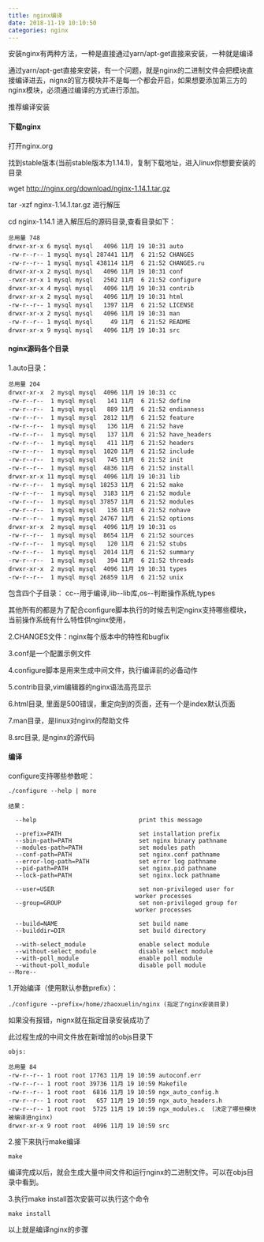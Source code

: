 ```yaml
---
title: nginx编译
date: 2018-11-19 10:10:50
categories: nginx
---
```


安装nginx有两种方法，一种是直接通过yarn/apt-get直接来安装，一种就是编译

通过yarn/apt-get直接来安装，有一个问题，就是nginx的二进制文件会把模块直接编译进去，nignx的官方模块并不是每一个都会开启，如果想要添加第三方的nginx模块，必须通过编译的方式进行添加。

推荐编译安装

#### 下载nginx

打开nginx.org

找到stable版本(当前stable版本为1.14.1)，复制下载地址，进入linux你想要安装的目录

  wget http://nginx.org/download/nginx-1.14.1.tar.gz

  tar -xzf nginx-1.14.1.tar.gz 进行解压

  cd nginx-1.14.1 进入解压后的源码目录,查看目录如下：

    总用量 748
    drwxr-xr-x 6 mysql mysql   4096 11月 19 10:31 auto
    -rw-r--r-- 1 mysql mysql 287441 11月  6 21:52 CHANGES
    -rw-r--r-- 1 mysql mysql 438114 11月  6 21:52 CHANGES.ru
    drwxr-xr-x 2 mysql mysql   4096 11月 19 10:31 conf
    -rwxr-xr-x 1 mysql mysql   2502 11月  6 21:52 configure
    drwxr-xr-x 4 mysql mysql   4096 11月 19 10:31 contrib
    drwxr-xr-x 2 mysql mysql   4096 11月 19 10:31 html
    -rw-r--r-- 1 mysql mysql   1397 11月  6 21:52 LICENSE
    drwxr-xr-x 2 mysql mysql   4096 11月 19 10:31 man
    -rw-r--r-- 1 mysql mysql     49 11月  6 21:52 README
    drwxr-xr-x 9 mysql mysql   4096 11月 19 10:31 src


#### nginx源码各个目录

1.auto目录：

    总用量 204
    drwxr-xr-x  2 mysql mysql  4096 11月 19 10:31 cc
    -rw-r--r--  1 mysql mysql   141 11月  6 21:52 define
    -rw-r--r--  1 mysql mysql   889 11月  6 21:52 endianness
    -rw-r--r--  1 mysql mysql  2812 11月  6 21:52 feature
    -rw-r--r--  1 mysql mysql   136 11月  6 21:52 have
    -rw-r--r--  1 mysql mysql   137 11月  6 21:52 have_headers
    -rw-r--r--  1 mysql mysql   411 11月  6 21:52 headers
    -rw-r--r--  1 mysql mysql  1020 11月  6 21:52 include
    -rw-r--r--  1 mysql mysql   745 11月  6 21:52 init
    -rw-r--r--  1 mysql mysql  4836 11月  6 21:52 install
    drwxr-xr-x 11 mysql mysql  4096 11月 19 10:31 lib
    -rw-r--r--  1 mysql mysql 18253 11月  6 21:52 make
    -rw-r--r--  1 mysql mysql  3183 11月  6 21:52 module
    -rw-r--r--  1 mysql mysql 37857 11月  6 21:52 modules
    -rw-r--r--  1 mysql mysql   136 11月  6 21:52 nohave
    -rw-r--r--  1 mysql mysql 24767 11月  6 21:52 options
    drwxr-xr-x  2 mysql mysql  4096 11月 19 10:31 os
    -rw-r--r--  1 mysql mysql  8654 11月  6 21:52 sources
    -rw-r--r--  1 mysql mysql   120 11月  6 21:52 stubs
    -rw-r--r--  1 mysql mysql  2014 11月  6 21:52 summary
    -rw-r--r--  1 mysql mysql   394 11月  6 21:52 threads
    drwxr-xr-x  2 mysql mysql  4096 11月 19 10:31 types
    -rw-r--r--  1 mysql mysql 26859 11月  6 21:52 unix

  包含四个子目录： cc--用于编译,lib--lib库,os--判断操作系统,types

  其他所有的都是为了配合configure脚本执行的时候去判定nginx支持哪些模块，当前操作系统有什么特性供nginx使用，

  2.CHANGES文件：nginx每个版本中的特性和bugfix

  3.conf是一个配置示例文件

  4.configure脚本是用来生成中间文件，执行编译前的必备动作

  5.contrib目录,vim编辑器的nginx语法高亮显示

  6.html目录, 里面是500错误，重定向到的页面，还有一个是index默认页面

  7.man目录，是linux对nginx的帮助文件

  8.src目录, 是nginx的源代码

#### 编译

  configure支持哪些参数呢：

    ./configure --help | more 

    结果：

      --help                             print this message

      --prefix=PATH                      set installation prefix
      --sbin-path=PATH                   set nginx binary pathname
      --modules-path=PATH                set modules path
      --conf-path=PATH                   set nginx.conf pathname
      --error-log-path=PATH              set error log pathname
      --pid-path=PATH                    set nginx.pid pathname
      --lock-path=PATH                   set nginx.lock pathname

      --user=USER                        set non-privileged user for
                                        worker processes
      --group=GROUP                      set non-privileged group for
                                        worker processes

      --build=NAME                       set build name
      --builddir=DIR                     set build directory

      --with-select_module               enable select module
      --without-select_module            disable select module
      --with-poll_module                 enable poll module
      --without-poll_module              disable poll module
    --More--

1.开始编译（使用默认参数prefix）：

    ./configure --prefix=/home/zhaoxuelin/nginx (指定了nginx安装目录)

  如果没有报错，nignx就在指定目录安装成功了  

  此过程生成的中间文件放在新增加的objs目录下

    objs:

    总用量 84
    -rw-r--r-- 1 root root 17763 11月 19 10:59 autoconf.err
    -rw-r--r-- 1 root root 39736 11月 19 10:59 Makefile
    -rw-r--r-- 1 root root  6816 11月 19 10:59 ngx_auto_config.h
    -rw-r--r-- 1 root root   657 11月 19 10:59 ngx_auto_headers.h
    -rw-r--r-- 1 root root  5725 11月 19 10:59 ngx_modules.c  (决定了哪些模块被编译进nginx)
    drwxr-xr-x 9 root root  4096 11月 19 10:59 src

2.接下来执行make编译

    make

编译完成以后，就会生成大量中间文件和运行nginx的二进制文件。可以在objs目录中看到。

3.执行make install首次安装可以执行这个命令

    make install

以上就是编译nginx的步骤
